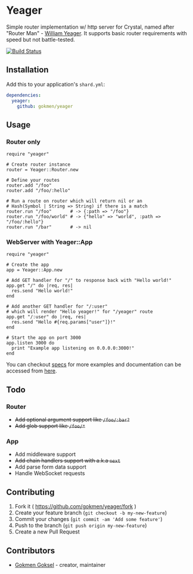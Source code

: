 # Yeager

Simple router implementation w/ http server for Crystal, named after
"Router Man" - [William Yeager](https://en.wikipedia.org/wiki/William_Yeager).
It supports basic router requirements with speed but not battle-tested.

[![Build Status](https://img.shields.io/travis/gokmen/yeager/master.svg)](https://travis-ci.org/gokmen/yeager)


## Installation

Add this to your application's `shard.yml`:

```yaml
dependencies:
  yeager:
    github: gokmen/yeager
```

## Usage

### Router only

```crystal
require "yeager"

# Create router instance
router = Yeager::Router.new

# Define your routes
router.add "/foo"
router.add "/foo/:hello"

# Run a route on router which will return nil or an
# Hash(Symbol | String => String) if there is a match
router.run "/foo"       # -> {:path => "/foo"}
router.run "/foo/world" # -> {"hello" => "world", :path => "/foo/:hello"}
router.run "/bar"       # -> nil

```

### WebServer with Yeager::App

```crystal
require "yeager"

# Create the app
app = Yeager::App.new

# Add GET handler for "/" to response back with "Hello world!"
app.get "/" do |req, res|
  res.send "Hello world!"
end

# Add another GET handler for "/:user"
# which will render "Hello yeager!" for "/yeager" route
app.get "/:user" do |req, res|
  res.send "Hello #{req.params["user"]}!"
end

# Start the app on port 3000
app.listen 3000 do
  print "Example app listening on 0.0.0.0:3000!"
end
```

You can checkout [specs](https://github.com/gokmen/yeager/blob/master/spec)
for more examples and documentation can be accessed from [here](https://yeager.now.sh).

## Todo

### Router

 - ~~Add optional argument support like `/foo/:bar?`~~
 - ~~Add glob support like `/foo/*`~~

### App

 - Add middleware support
 - ~~Add chain handlers support with a.k.a `next`~~
 - Add parse form data support
 - Handle WebSocket requests

## Contributing

 1. Fork it ( https://github.com/gokmen/yeager/fork )
 2. Create your feature branch (`git checkout -b my-new-feature`)
 3. Commit your changes (`git commit -am 'Add some feature'`)
 4. Push to the branch (`git push origin my-new-feature`)
 5. Create a new Pull Request

## Contributors

- [Gokmen Goksel](https://github.com/gokmen) - creator, maintainer
